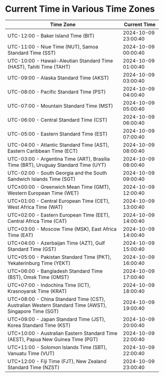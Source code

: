 # Current Time in Various Time Zones

| Time Zone | Current Time |
|-----------|--------------|
| UTC-12:00 - Baker Island Time (BIT) | 2024-10-09 23:00:40 |
| UTC-11:00 - Niue Time (NUT), Samoa Standard Time (SST) | 2024-10-09 00:00:40 |
| UTC-10:00 - Hawaii-Aleutian Standard Time (HAST), Tahiti Time (TAHT) | 2024-10-09 01:00:40 |
| UTC-09:00 - Alaska Standard Time (AKST) | 2024-10-09 03:00:40 |
| UTC-08:00 - Pacific Standard Time (PST) | 2024-10-09 04:00:40 |
| UTC-07:00 - Mountain Standard Time (MST) | 2024-10-09 05:00:40 |
| UTC-06:00 - Central Standard Time (CST) | 2024-10-09 06:00:40 |
| UTC-05:00 - Eastern Standard Time (EST) | 2024-10-09 07:00:40 |
| UTC-04:00 - Atlantic Standard Time (AST), Eastern Caribbean Time (ECT) | 2024-10-09 08:00:40 |
| UTC-03:00 - Argentina Time (ART), Brasília Time (BRT), Uruguay Standard Time (UYT) | 2024-10-09 08:00:40 |
| UTC-02:00 - South Georgia and the South Sandwich Islands Time (SGT) | 2024-10-09 09:00:40 |
| UTC±00:00 - Greenwich Mean Time (GMT), Western European Time (WET) | 2024-10-09 12:00:40 |
| UTC+01:00 - Central European Time (CET), West Africa Time (WAT) | 2024-10-09 13:00:40 |
| UTC+02:00 - Eastern European Time (EET), Central Africa Time (CAT) | 2024-10-09 14:00:40 |
| UTC+03:00 - Moscow Time (MSK), East Africa Time (EAT) | 2024-10-09 14:00:40 |
| UTC+04:00 - Azerbaijan Time (AZT), Gulf Standard Time (GST) | 2024-10-09 15:00:40 |
| UTC+05:00 - Pakistan Standard Time (PKT), Yekaterinburg Time (YEKT) | 2024-10-09 16:00:40 |
| UTC+06:00 - Bangladesh Standard Time (BST), Omsk Time (OMST) | 2024-10-09 17:00:40 |
| UTC+07:00 - Indochina Time (ICT), Krasnoyarsk Time (KRAT) | 2024-10-09 18:00:40 |
| UTC+08:00 - China Standard Time (CST), Australian Western Standard Time (AWST), Singapore Time (SGT) | 2024-10-09 19:00:40 |
| UTC+09:00 - Japan Standard Time (JST), Korea Standard Time (KST) | 2024-10-09 20:00:40 |
| UTC+10:00 - Australian Eastern Standard Time (AEST), Papua New Guinea Time (PGT) | 2024-10-09 22:00:40 |
| UTC+11:00 - Solomon Islands Time (SBT), Vanuatu Time (VUT) | 2024-10-09 22:00:40 |
| UTC+12:00 - Fiji Time (FJT), New Zealand Standard Time (NZST) | 2024-10-09 23:00:40 |
